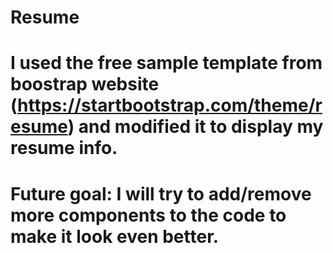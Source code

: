 # Resume
# I used the free sample template from boostrap website (https://startbootstrap.com/theme/resume) and modified it to display my resume info. 
# Future goal: I will try to add/remove more components to the code to make it look even better. 

